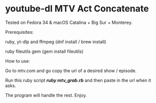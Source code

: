 # youtube-dl MTV Act Concatenate

Tested on Fedora 34 & macOS Catalina + Big Sur + Monterey.

Prerequisites:

ruby, yt-dlp and ffmpeg (dnf install / brew install)

ruby fileutils gem (gem install fileutils)

How to use:

Go to mtv.com and go copy the url of a desired show / episode.

Run this ruby script ***ruby mtv_grab.rb*** and then paste in the url when it asks.

The program will handle the rest. Enjoy.
